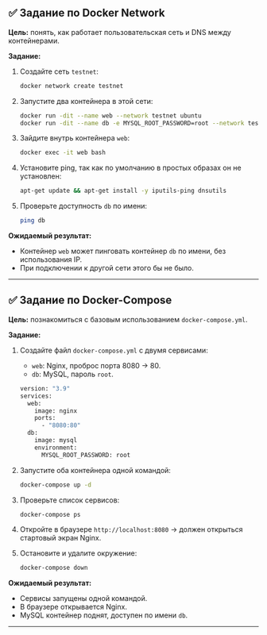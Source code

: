 
## ✅ Задание по **Docker Network**

**Цель:** понять, как работает пользовательская сеть и DNS между контейнерами.

**Задание:**

1. Создайте сеть `testnet`:

   ```bash
   docker network create testnet
   ```
2. Запустите два контейнера в этой сети:

   ```bash
   docker run -dit --name web --network testnet ubuntu
   docker run -dit --name db -e MYSQL_ROOT_PASSWORD=root --network testnet mysql
   ```
3. Зайдите внутрь контейнера `web`:

   ```bash
   docker exec -it web bash
   ```

4. Установите ping, так как по умолчанию в простых образах он не установлен:
   ```bash
   apt-get update && apt-get install -y iputils-ping dnsutils
   ```
5. Проверьте доступность `db` по имени:

   ```bash
   ping db
   ```

**Ожидаемый результат:**

* Контейнер `web` может пинговать контейнер `db` по имени, без использования IP.
* При подключении к другой сети этого бы не было.

---

## ✅ Задание по **Docker-Compose**

**Цель:** познакомиться с базовым использованием `docker-compose.yml`.

**Задание:**

1. Создайте файл `docker-compose.yml` с двумя сервисами:

   * `web`: Nginx, проброс порта 8080 → 80.
   * `db`: MySQL, пароль `root`.

   ```bash
   version: "3.9"
   services:
     web:
       image: nginx
       ports:
         - "8080:80"
     db:
       image: mysql
       environment:
         MYSQL_ROOT_PASSWORD: root
   ```
2. Запустите оба контейнера одной командой:

   ```bash
   docker-compose up -d
   ```
3. Проверьте список сервисов:

   ```bash
   docker-compose ps
   ```
4. Откройте в браузере `http://localhost:8080` → должен открыться стартовый экран Nginx.
5. Остановите и удалите окружение:

   ```bash
   docker-compose down
   ```

**Ожидаемый результат:**

* Сервисы запущены одной командой.
* В браузере открывается Nginx.
* MySQL контейнер поднят, доступен по имени `db`.

---